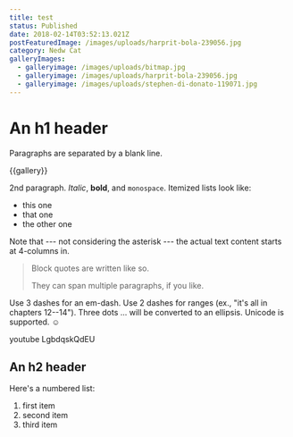 ```yaml
---
title: test
status: Published
date: 2018-02-14T03:52:13.021Z
postFeaturedImage: /images/uploads/harprit-bola-239056.jpg
category: Nedw Cat
galleryImages:
  - galleryimage: /images/uploads/bitmap.jpg
  - galleryimage: /images/uploads/harprit-bola-239056.jpg
  - galleryimage: /images/uploads/stephen-di-donato-119071.jpg
---
```


# An h1 header

Paragraphs are separated by a blank line.

{{gallery}}

2nd paragraph. _Italic_, **bold**, and `monospace`. Itemized lists
look like:

* this one
* that one
* the other one

Note that --- not considering the asterisk --- the actual text
content starts at 4-columns in.

> Block quotes are
> written like so.
>
> They can span multiple paragraphs,
> if you like.

Use 3 dashes for an em-dash. Use 2 dashes for ranges (ex., "it's all
in chapters 12--14"). Three dots ... will be converted to an ellipsis.
Unicode is supported. ☺

youtube LgbdqskQdEU

## An h2 header

Here's a numbered list:

1. first item
2. second item
3. third item
